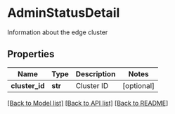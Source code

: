 # AdminStatusDetail

Information about the edge cluster
## Properties
Name | Type | Description | Notes
------------ | ------------- | ------------- | -------------
**cluster_id** | **str** | Cluster ID | [optional] 

[[Back to Model list]](../README.md#documentation-for-models) [[Back to API list]](../README.md#documentation-for-api-endpoints) [[Back to README]](../README.md)



